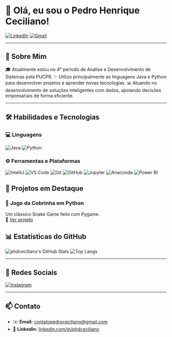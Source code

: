 # 👋 Olá, eu sou o Pedro Henrique Ceciliano!

[![LinkedIn](https://img.shields.io/badge/LinkedIn-0077B5?style=for-the-badge&logo=linkedin&logoColor=white)](https://www.linkedin.com/in/phdceciliano)
[![Gmail](https://img.shields.io/badge/Gmail-D14836?style=for-the-badge&logo=gmail&logoColor=white)](mailto:contatopedroceciliano@gmail.com)


---

## 🚀 Sobre Mim

🎓 Atualmente estou no 4° período de Análise e Desenvolvimento de Sistemas pela PUCPR.
✨ Utilizo principalmente as linguagens Java e Python para desenvolver projetos e aprender novas tecnologias.
📊 Atuando no desenvolvimento de soluções inteligentes com dados, apoiando decisões empresariais de forma eficiente.

---

## 🛠 Habilidades e Tecnologias

### 💻 Linguagens 
![Java](https://img.shields.io/badge/Java-ED8B00?style=flat&logo=java&logoColor=white)
![Python](https://img.shields.io/badge/Python-3776AB?style=flat&logo=python&logoColor=white)

### ⚙️ Ferramentas e Plataformas
![IntelliJ](https://img.shields.io/badge/IntelliJ_IDEA-000000?style=flat&logo=intellijidea&logoColor=white)
![VS Code](https://img.shields.io/badge/VS_Code-007ACC?style=flat&logo=visual-studio-code&logoColor=white)
![Git](https://img.shields.io/badge/Git-F05032?style=flat&logo=git&logoColor=white)
![GitHub](https://img.shields.io/badge/GitHub-181717?style=flat&logo=github&logoColor=white)
![Jupyter](https://img.shields.io/badge/Jupyter-F37626?style=flat&logo=jupyter&logoColor=white)
![Anaconda](https://img.shields.io/badge/Anaconda-44A833?style=flat&logo=anaconda&logoColor=white)
![Power BI](https://img.shields.io/badge/Power_BI-F2C811?style=flat&logo=powerbi&logoColor=black)

## 🌟 Projetos em Destaque

### 🐍 **Jogo da Cobrinha em Python**
Um clássico Snake Game feito com Pygame.  
🔗 [Ver projeto](https://github.com/phdceciliano/Py.game)


## 📊 Estatísticas do GitHub

![phdceciliano's GitHub Stats](https://github-readme-stats.vercel.app/api?username=phdceciliano&show_icons=true&theme=tokyonight)
![Top Langs](https://github-readme-stats.vercel.app/api/top-langs/?username=phdceciliano&layout=compact&theme=tokyonight)

---

## 📱 Redes Sociais

[![Instagram](https://img.shields.io/badge/Instagram-E4405F?style=flat&logo=instagram&logoColor=white)](https://instagram.com/pedro_ceciliano)

---

## 📫 Contato

- ✉️ **Email:** [contatopedroceciliano@gmail.com](mailto:contatopedroceciliano@gmail.com)  
- 💼 **LinkedIn:** [linkedin.com/in/phdceciliano](https://www.linkedin.com/in/phdceciliano)
